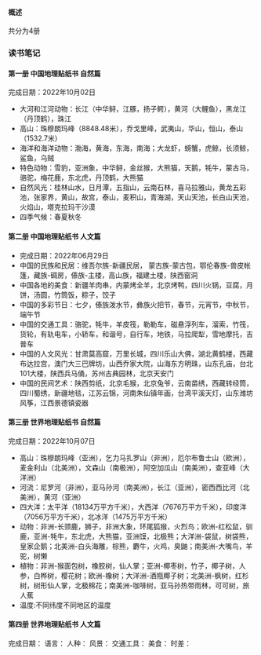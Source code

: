 
#### 概述
共分为4册


### 读书笔记
#### 第一册 中国地理贴纸书 自然篇 
完成日期：2022年10月02日
- 大河和江河动物：长江（中华鲟，江豚，扬子鳄），黄河（大鲤鱼），黑龙江（丹顶鹤），珠江
- 高山：珠穆朗玛峰（8848.48米），乔戈里峰，武夷山，华山，恒山，泰山（1532.7米）
- 海洋和海洋动物：渤海，黄海，东海，南海；大龙虾，螃蟹，虎鲸，长须鲸，鲨鱼，乌贼
- 特色动物：雪豹，亚洲象，中华鲟，金丝猴，大熊猫，天鹅，牦牛，蒙古马，骆驼，梅花鹿，东北虎，丹顶鹤，大熊猫
- 自然风光：桂林山水，日月潭，五指山，云南石林，喜马拉雅山，黄龙五彩池，张家界，黄山，故宫，泰山，麦积山，青海湖，天山天池，长白山天池，火焰山，塔克拉玛干沙漠
- 四季气候：春夏秋冬

#### 第二册 中国地理贴纸书 人文篇
- 完成日期：2022年06月29日
- 中国的民族和民居：维吾尔族-新疆民居， 蒙古族-蒙古包，鄂伦春族-兽皮帐篷，藏族-碉房，傣族-主楼，高山族，福建土楼，陕西窑洞
- 中国各地的美食：新疆羊肉串，内蒙烤全羊，北京烤鸭，四川火锅，豆腐，月饼，汤圆，竹筒饭，粽子，饺子
- 中国的多彩节日：七夕，傣族泼水节，彝族火把节，春节，元宵节，中秋节，端午节
- 中国的交通工具：骆驼，牦牛，羊皮筏，勒勒车，磁悬浮列车，溜索，竹筏，货轮，有轨电车，小轿车，和谐号，自行车，地铁，马拉爬犁，雪地摩托，吉普车
- 中国的人文风光：甘肃莫高窟，万里长城，四川乐山大佛，湖北黄鹤楼，西藏布达拉宫，澳门大三巴牌坊，山西乔家大院，山海东方明珠，山东孔庙，台北101大楼，陕西兵马俑，苏州古典园林，北京天安门
- 中国的民间艺术：陕西剪纸，北京毛猴，北京兔爷，云南苗绣，西藏转经筒，四川蜀绣，新疆地毯，江苏云锦，河南朱仙镇年画，台湾平溪天灯，山东潍坊风筝，江西景德镇瓷器
#### 第三册 世界地理贴纸书 自然篇
完成日期：2022年10月07日
- 高山：珠穆朗玛峰（亚洲），乞力马扎罗山（非洲），厄尔布鲁士山（欧洲），麦金利山（北美洲），文森山（南极洲），阿空加瓜山（南美洲），查亚峰（大洋洲）
- 河流：尼罗河（非洲），亚马孙河（南美洲），长江（亚洲），密西西比河（北美洲），黄河（亚洲）
- 四大洋：太平洋（18134万平方千米），大西洋（7676万平方千米），印度洋（7056万平方千米），北冰洋（1475万平方千米）
- 动物：非洲-长颈鹿，狮子，非洲大象，环尾狐猴，火烈鸟；欧洲-红松鼠，驯鹿，亚洲-牦牛，东北虎，大熊猫，亚洲馍，北极熊；大洋洲-袋鼠，树袋熊，皇家企鹅；北美洲-白头海雕，棕熊，麝牛，火鸡，臭鼬；南美洲-大嘴鸟，羊驼，树懒
- 植物：非洲-猴面包树，橡胶树，仙人掌；亚洲-椰枣树，竹子，椰子树，人参，白桦树，樱花树；欧洲-橡树；大洋洲-酒瓶椰子树；北美洲-枫树，红杉树，树形仙人掌，北极棉花；南美洲-咖啡树，亚马孙热带雨林，可可树，旅人蕉
- 温度:不同纬度不同地区的温度
#### 第四册 世界地理贴纸书 人文篇
完成日期：
语言：
人种：
风景：
交通工具：
美食：
时差：